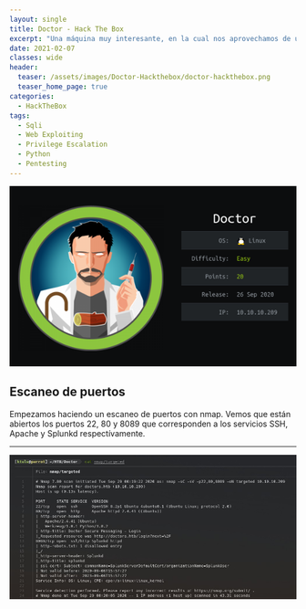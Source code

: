 ```yaml
---
layout: single
title: Doctor - Hack The Box
excerpt: "Una máquina muy interesante, en la cual nos aprovechamos de una vulnerabilidad llamada Server Side Template Injection para la intrusión inicial, y de una mala configuración en splunk para la escalada de privilegios."
date: 2021-02-07
classes: wide
header:
  teaser: /assets/images/Doctor-Hackthebox/doctor-hackthebox.png
  teaser_home_page: true
categories:
  - HackTheBox
tags:
  - Sqli
  - Web Exploiting
  - Privilege Escalation
  - Python
  - Pentesting
---
```


<p align="center">
<img src="/assets/images/Doctor-Hackthebox/doctor-hackthebox.png">
</p>

## Escaneo de puertos

Empezamos haciendo un escaneo de puertos con nmap. Vemos que están abiertos los puertos 22, 80 y 8089 que corresponden a los servicios SSH, Apache y Splunkd respectívamente.

---

![](/assets/images/Doctor-Hackthebox/nmap-doctor.png)




